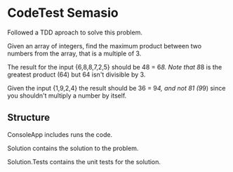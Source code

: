 # CodeTest Semasio

Followed a TDD aproach to solve this problem.

Given an array of integers, find the maximum product between two numbers from the array, that is a multiple of 3.

The result for the input {6,8,8,7,2,5} should be 48 = 6*8. Note that 8*8 is the greatest product (64) but 64 isn't divisible by 3.

Given the input {1,9,2,4} the result should be 36 = 9*4, and not 81 (9*9) since you shouldn't multiply a number by itself.

## Structure
ConsoleApp includes runs the code.

Solution contains the solution to the problem.

Solution.Tests contains the unit tests for the solution.

